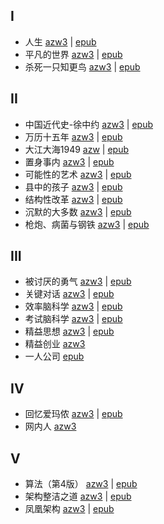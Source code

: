 ## I

- 人生 [azw3](book/人生.azw3) | [epub](book/人生.epub)
- 平凡的世界 [azw3](book/平凡的世界.azw3) | [epub](book/平凡的世界.epub)
- 杀死一只知更鸟 [azw3](book/杀死一只知更鸟.azw3) | [epub](book/杀死一只知更鸟.epub)

## II

- 中国近代史-徐中约 [azw3](book/中国近代史-徐中约.azw3) | [epub](book/中国近代史-徐中约.epub)
- 万历十五年 [azw3](book/万历十五年.azw3) | [epub](book/万历十五年.epub)
- 大江大海1949 [azw](book/大江大海1949.azw) | [epub](book/大江大海1949.epub)
- 置身事内 [azw3](book/置身事内.azw3) | [epub](book/置身事内.epub)
- 可能性的艺术 [azw3](book/可能性的艺术.azw3) | [epub](book/可能性的艺术.epub)
- 县中的孩子 [azw3](book/县中的孩子.azw3) | [epub](book/县中的孩子.epub)
- 结构性改革 [azw3](book/结构性改革.azw3) | [epub](book/结构性改革.epub)
- 沉默的大多数 [azw3](book/沉默的大多数.azw3) | [epub](book/沉默的大多数.epub)
- 枪炮、病菌与钢铁 [azw3](book/枪炮、病菌与钢铁.azw3) | [epub](book/枪炮、病菌与钢铁.epub)

## III

- 被讨厌的勇气 [azw3](book/被讨厌的勇气.azw3) | [epub](book/被讨厌的勇气.epub)
- 关键对话 [azw3](book/关键对话.azw3) | [epub](book/关键对话.epub)
- 效率脑科学 [azw3](book/效率脑科学.azw3) | [epub](book/效率脑科学.epub)
- 考试脑科学 [azw3](book/考试脑科学.azw3) | [epub](book/考试脑科学.epub)
- 精益思想 [azw3](book/精益思想.azw3) | [epub](book/精益思想.epub)
- 精益创业 [azw3](book/精益创业.azw3)
- 一人公司 [epub](book/一人公司.epub)

## IV

- 回忆爱玛侬 [azw3](book/回忆爱玛侬.azw3) | [epub](book/回忆爱玛侬.epub)
- 网内人 [azw3](book/网内人.azw3)

## V

- 算法（第4版） [azw3](book/算法（第4版）.azw3) | [epub](book/算法（第4版）.epub)
- 架构整洁之道 [azw3](book/架构整洁之道.azw3) | [epub](book/架构整洁之道.epub)
- 凤凰架构 [azw3](book/凤凰架构.azw3) | [epub](book/凤凰架构.epub)
